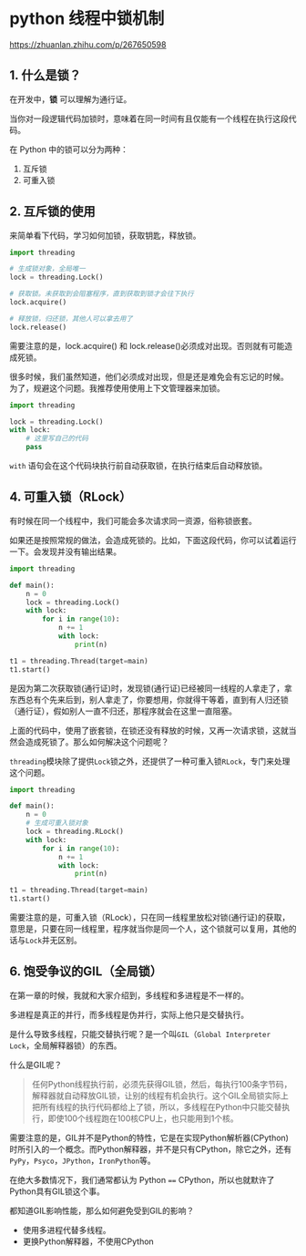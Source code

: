 # python 线程中锁机制

https://zhuanlan.zhihu.com/p/267650598

## 1. 什么是锁？

在开发中，**锁** 可以理解为通行证。

当你对一段逻辑代码加锁时，意味着在同一时间有且仅能有一个线程在执行这段代码。

在 Python 中的锁可以分为两种：

1. 互斥锁
2. 可重入锁

## 2. 互斥锁的使用

来简单看下代码，学习如何加锁，获取钥匙，释放锁。

```python
import threading

# 生成锁对象，全局唯一
lock = threading.Lock()

# 获取锁。未获取到会阻塞程序，直到获取到锁才会往下执行
lock.acquire()

# 释放锁，归还锁，其他人可以拿去用了
lock.release()
```

需要注意的是，lock.acquire() 和 lock.release()必须成对出现。否则就有可能造成死锁。

很多时候，我们虽然知道，他们必须成对出现，但是还是难免会有忘记的时候。 为了，规避这个问题。我推荐使用使用上下文管理器来加锁。

```python
import threading

lock = threading.Lock()
with lock:
    # 这里写自己的代码
    pass
```

`with` 语句会在这个代码块执行前自动获取锁，在执行结束后自动释放锁。

## 4. 可重入锁（RLock）

有时候在同一个线程中，我们可能会多次请求同一资源，俗称锁嵌套。

如果还是按照常规的做法，会造成死锁的。比如，下面这段代码，你可以试着运行一下。会发现并没有输出结果。

```python
import threading

def main():
    n = 0
    lock = threading.Lock()
    with lock:
        for i in range(10):
            n += 1
            with lock:
                print(n)

t1 = threading.Thread(target=main)
t1.start()
```

是因为第二次获取锁(通行证)时，发现锁(通行证)已经被同一线程的人拿走了，拿东西总有个先来后到，别人拿走了，你要想用，你就得干等着，直到有人归还锁（通行证），假如别人一直不归还，那程序就会在这里一直阻塞。

上面的代码中，使用了嵌套锁，在锁还没有释放的时候，又再一次请求锁，这就当然会造成死锁了。那么如何解决这个问题呢？

`threading`模块除了提供`Lock`锁之外，还提供了一种可重入锁`RLock`，专门来处理这个问题。

```python
import threading

def main():
    n = 0
    # 生成可重入锁对象
    lock = threading.RLock()
    with lock:
        for i in range(10):
            n += 1
            with lock:
                print(n)

t1 = threading.Thread(target=main)
t1.start()
```

需要注意的是，可重入锁（RLock），只在同一线程里放松对锁(通行证)的获取，意思是，只要在同一线程里，程序就当你是同一个人，这个锁就可以复用，其他的话与`Lock`并无区别。

## 6. 饱受争议的GIL（全局锁）

在第一章的时候，我就和大家介绍到，多线程和多进程是不一样的。

多进程是真正的并行，而多线程是伪并行，实际上他只是交替执行。

是什么导致多线程，只能交替执行呢？是一个叫`GIL`（`Global Interpreter Lock`，全局解释器锁）的东西。

什么是GIL呢？

> 任何Python线程执行前，必须先获得GIL锁，然后，每执行100条字节码，解释器就自动释放GIL锁，让别的线程有机会执行。这个GIL全局锁实际上把所有线程的执行代码都给上了锁，所以，多线程在Python中只能交替执行，即使100个线程跑在100核CPU上，也只能用到1个核。

需要注意的是，GIL并不是Python的特性，它是在实现Python解析器(CPython)时所引入的一个概念。而Python解释器，并不是只有CPython，除它之外，还有`PyPy`，`Psyco`，`JPython`，`IronPython`等。

在绝大多数情况下，我们通常都认为 Python `==` CPython，所以也就默许了Python具有GIL锁这个事。

都知道GIL影响性能，那么如何避免受到GIL的影响？

- 使用多进程代替多线程。
- 更换Python解释器，不使用CPython